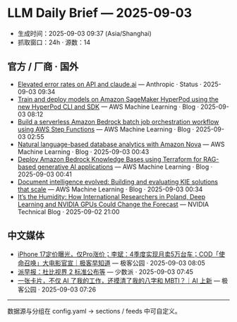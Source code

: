 # LLM Daily Brief — 2025-09-03

- 生成时间：2025-09-03 09:37 (Asia/Shanghai)
- 抓取窗口：24h · 源数：14


## 官方 / 厂商 · 国外

- [Elevated error rates on API and claude.ai](https://status.anthropic.com/incidents/072fdwqt08ps) — Anthropic · Status · 2025-09-03 09:34
- [Train and deploy models on Amazon SageMaker HyperPod using the new HyperPod CLI and SDK](https://aws.amazon.com/blogs/machine-learning/train-and-deploy-models-on-amazon-sagemaker-hyperpod-using-the-new-hyperpod-cli-and-sdk/) — AWS Machine Learning · Blog · 2025-09-03 08:12
- [Build a serverless Amazon Bedrock batch job orchestration workflow using AWS Step Functions](https://aws.amazon.com/blogs/machine-learning/build-a-serverless-amazon-bedrock-batch-job-orchestration-workflow-using-aws-step-functions/) — AWS Machine Learning · Blog · 2025-09-03 02:55
- [Natural language-based database analytics with Amazon Nova](https://aws.amazon.com/blogs/machine-learning/natural-language-based-database-analytics-with-amazon-nova/) — AWS Machine Learning · Blog · 2025-09-03 00:43
- [Deploy Amazon Bedrock Knowledge Bases using Terraform for RAG-based generative AI applications](https://aws.amazon.com/blogs/machine-learning/deploy-amazon-bedrock-knowledge-bases-using-terraform-for-rag-based-generative-ai-applications/) — AWS Machine Learning · Blog · 2025-09-03 00:41
- [Document intelligence evolved: Building and evaluating KIE solutions that scale](https://aws.amazon.com/blogs/machine-learning/document-intelligence-evolved-building-and-evaluating-kie-solutions-that-scale/) — AWS Machine Learning · Blog · 2025-09-03 00:34
- [It’s the Humidity: How International Researchers in Poland, Deep Learning and NVIDIA GPUs Could Change the Forecast](https://blogs.nvidia.com/blog/humidity/) — NVIDIA Technical Blog · 2025-09-02 21:00


## 中文媒体

- [iPhone 17定价曝光，仅Pro涨价；李斌：4季度实现月卖5万台车；COD「使命召唤」大电影官宣｜极客早知道](http://www.geekpark.net/news/353418) — 极客公园 · 2025-09-03 08:05
- [派早报：杜比视界 2 标准公布等](https://sspai.com/post/102262) — 少数派 · 2025-09-03 07:45
- [一张卡片，不仅 AI 了我的工作，还摸清了我的八字和 MBTI？｜AI 上新](http://www.geekpark.net/news/353280) — 极客公园 · 2025-09-03 07:26

---
数据源与分组在 config.yaml → sections / feeds 中可自定义。